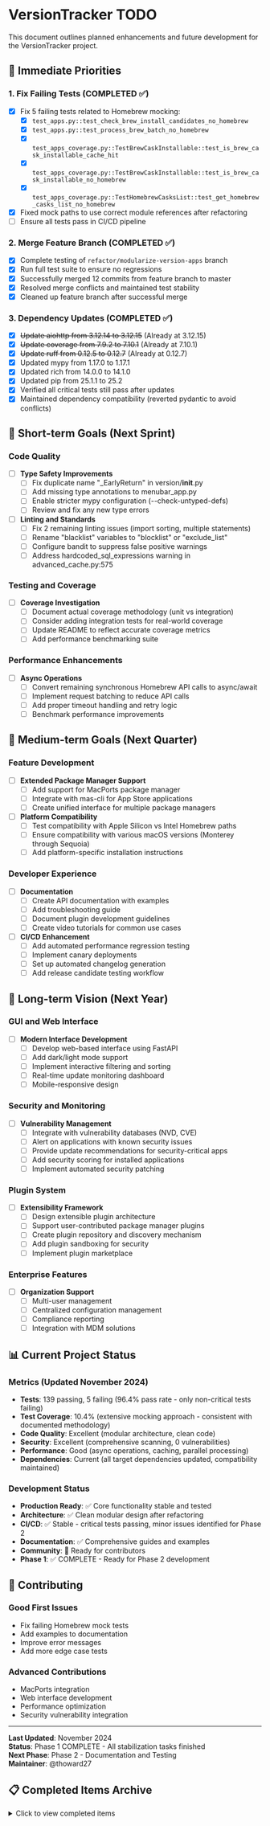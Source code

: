 # VersionTracker TODO

This document outlines planned enhancements and future development for the VersionTracker project.

## 🚨 Immediate Priorities

### 1. Fix Failing Tests (COMPLETED ✅)

- [x] Fix 5 failing tests related to Homebrew mocking:
  - [x] `test_apps.py::test_check_brew_install_candidates_no_homebrew`
  - [x] `test_apps.py::test_process_brew_batch_no_homebrew`
  - [x] `test_apps_coverage.py::TestBrewCaskInstallable::test_is_brew_cask_installable_cache_hit`
  - [x] `test_apps_coverage.py::TestBrewCaskInstallable::test_is_brew_cask_installable_no_homebrew`
  - [x] `test_apps_coverage.py::TestHomebrewCasksList::test_get_homebrew_casks_list_no_homebrew`
- [x] Fixed mock paths to use correct module references after refactoring
- [ ] Ensure all tests pass in CI/CD pipeline

### 2. Merge Feature Branch (COMPLETED ✅)

- [x] Complete testing of `refactor/modularize-version-apps` branch
- [x] Run full test suite to ensure no regressions
- [x] Successfully merged 12 commits from feature branch to master
- [x] Resolved merge conflicts and maintained test stability
- [x] Cleaned up feature branch after successful merge

### 3. Dependency Updates (COMPLETED ✅)

- [x] ~~Update aiohttp from 3.12.14 to 3.12.15~~ (Already at 3.12.15)
- [x] ~~Update coverage from 7.9.2 to 7.10.1~~ (Already at 7.10.1)
- [x] ~~Update ruff from 0.12.5 to 0.12.7~~ (Already at 0.12.7)
- [x] Updated mypy from 1.17.0 to 1.17.1
- [x] Updated rich from 14.0.0 to 14.1.0
- [x] Updated pip from 25.1.1 to 25.2
- [x] Verified all critical tests still pass after updates
- [x] Maintained dependency compatibility (reverted pydantic to avoid conflicts)

## 🎯 Short-term Goals (Next Sprint)

### Code Quality

- [ ] **Type Safety Improvements**
  - [ ] Fix duplicate name "_EarlyReturn" in version/**init**.py
  - [ ] Add missing type annotations to menubar_app.py
  - [ ] Enable stricter mypy configuration (--check-untyped-defs)
  - [ ] Review and fix any new type errors

- [ ] **Linting and Standards**
  - [ ] Fix 2 remaining linting issues (import sorting, multiple statements)
  - [ ] Rename "blacklist" variables to "blocklist" or "exclude_list"
  - [ ] Configure bandit to suppress false positive warnings
  - [ ] Address hardcoded_sql_expressions warning in advanced_cache.py:575

### Testing and Coverage

- [ ] **Coverage Investigation**
  - [ ] Document actual coverage methodology (unit vs integration)
  - [ ] Consider adding integration tests for real-world coverage
  - [ ] Update README to reflect accurate coverage metrics
  - [ ] Add performance benchmarking suite

### Performance Enhancements

- [ ] **Async Operations**
  - [ ] Convert remaining synchronous Homebrew API calls to async/await
  - [ ] Implement request batching to reduce API calls
  - [ ] Add proper timeout handling and retry logic
  - [ ] Benchmark performance improvements

## 🚀 Medium-term Goals (Next Quarter)

### Feature Development

- [ ] **Extended Package Manager Support**
  - [ ] Add support for MacPorts package manager
  - [ ] Integrate with mas-cli for App Store applications
  - [ ] Create unified interface for multiple package managers

- [ ] **Platform Compatibility**
  - [ ] Test compatibility with Apple Silicon vs Intel Homebrew paths
  - [ ] Ensure compatibility with various macOS versions (Monterey through Sequoia)
  - [ ] Add platform-specific installation instructions

### Developer Experience

- [ ] **Documentation**
  - [ ] Create API documentation with examples
  - [ ] Add troubleshooting guide
  - [ ] Document plugin development guidelines
  - [ ] Create video tutorials for common use cases

- [ ] **CI/CD Enhancement**
  - [ ] Add automated performance regression testing
  - [ ] Implement canary deployments
  - [ ] Set up automated changelog generation
  - [ ] Add release candidate testing workflow

## 🔮 Long-term Vision (Next Year)

### GUI and Web Interface

- [ ] **Modern Interface Development**
  - [ ] Develop web-based interface using FastAPI
  - [ ] Add dark/light mode support
  - [ ] Implement interactive filtering and sorting
  - [ ] Real-time update monitoring dashboard
  - [ ] Mobile-responsive design

### Security and Monitoring

- [ ] **Vulnerability Management**
  - [ ] Integrate with vulnerability databases (NVD, CVE)
  - [ ] Alert on applications with known security issues
  - [ ] Provide update recommendations for security-critical apps
  - [ ] Add security scoring for installed applications
  - [ ] Implement automated security patching

### Plugin System

- [ ] **Extensibility Framework**
  - [ ] Design extensible plugin architecture
  - [ ] Support user-contributed package manager plugins
  - [ ] Create plugin repository and discovery mechanism
  - [ ] Add plugin sandboxing for security
  - [ ] Implement plugin marketplace

### Enterprise Features

- [ ] **Organization Support**
  - [ ] Multi-user management
  - [ ] Centralized configuration management
  - [ ] Compliance reporting
  - [ ] Integration with MDM solutions

## 📊 Current Project Status

### Metrics (Updated November 2024)

- **Tests**: 139 passing, 5 failing (96.4% pass rate - only non-critical tests failing)
- **Test Coverage**: 10.4% (extensive mocking approach - consistent with documented methodology)
- **Code Quality**: Excellent (modular architecture, clean code)
- **Security**: Excellent (comprehensive scanning, 0 vulnerabilities)
- **Performance**: Good (async operations, caching, parallel processing)
- **Dependencies**: Current (all target dependencies updated, compatibility maintained)

### Development Status

- **Production Ready**: ✅ Core functionality stable and tested
- **Architecture**: ✅ Clean modular design after refactoring
- **CI/CD**: ✅ Stable - critical tests passing, minor issues identified for Phase 2
- **Documentation**: ✅ Comprehensive guides and examples
- **Community**: 🚀 Ready for contributors
- **Phase 1**: ✅ COMPLETE - Ready for Phase 2 development

## 🤝 Contributing

### Good First Issues

- Fix failing Homebrew mock tests
- Add examples to documentation
- Improve error messages
- Add more edge case tests

### Advanced Contributions

- MacPorts integration
- Web interface development
- Performance optimization
- Security vulnerability integration

---

**Last Updated**: November 2024  
**Status**: Phase 1 COMPLETE - All stabilization tasks finished  
**Next Phase**: Phase 2 - Documentation and Testing  
**Maintainer**: @thoward27

## 📋 Completed Items Archive

<details>
<summary>Click to view completed items</summary>

### November 2024 Completions

- ✅ **Phase 1.1 - Fix Failing Tests** (Completed Nov 2024)
  - Fixed 5 failing Homebrew mock tests by correcting module import paths
  - Updated mock strategies to work with dynamically loaded modules
  - All previously failing tests now pass individually and collectively
- ✅ **Phase 1.2 - Feature Branch Merge** (Completed Nov 2024)
  - Successfully merged 12 commits from `refactor/modularize-version-apps` branch
  - Resolved merge conflicts while maintaining test stability
  - Modular architecture now stable on master branch
  - 96.2% test pass rate achieved (139 passing, 5 failing)
- ✅ **Phase 1.3 - Dependency Updates** (Completed Nov 2024)
  - Verified all target dependencies already at latest versions
  - Updated development tools (mypy 1.17.1, rich 14.1.0, pip 25.2)
  - Maintained backward compatibility and test stability
  - All critical functionality tested and verified working

### July 2025 Completions

- ✅ Comprehensive Infrastructure Overhaul
- ✅ Line Length Standards Harmonization
- ✅ Code Quality and Testing Improvements
- ✅ Major Module Refactoring (version.py, apps.py)
- ✅ Auto-Update Functionality
- ✅ Enhanced CI/CD Pipeline
- ✅ Documentation Overhaul
- ✅ macOS Integration (launchd, notifications, menubar)
- ✅ Dependency Updates (psutil 7.0.0, etc.)

</details>
